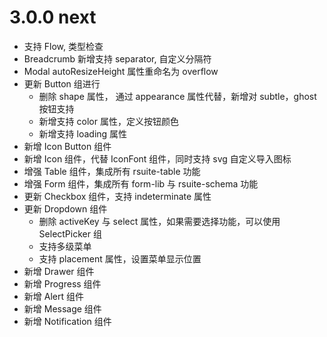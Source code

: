 # 3.0.0 next

- 支持 Flow, 类型检查
- Breadcrumb 新增支持 separator, 自定义分隔符
- Modal autoResizeHeight 属性重命名为 overflow
- 更新 Button 组进行
  - 删除 shape 属性， 通过 appearance 属性代替，新增对 subtle，ghost 按钮支持
  - 新增支持 color 属性，定义按钮颜色
  - 新增支持 loading 属性
- 新增 Icon Button 组件
- 新增 Icon 组件，代替 IconFont 组件，同时支持 svg 自定义导入图标
- 增强 Table 组件，集成所有 rsuite-table 功能
- 增强 Form 组件，集成所有 form-lib 与 rsuite-schema 功能
- 更新 Checkbox 组件，支持 indeterminate 属性
- 更新 Dropdown 组件
  - 删除 activeKey 与 select 属性，如果需要选择功能，可以使用 SelectPicker 组
  - 支持多级菜单
  - 支持 placement 属性，设置菜单显示位置
- 新增 Drawer 组件
- 新增 Progress 组件
- 新增 Alert 组件
- 新增 Message 组件
- 新增 Notification 组件
